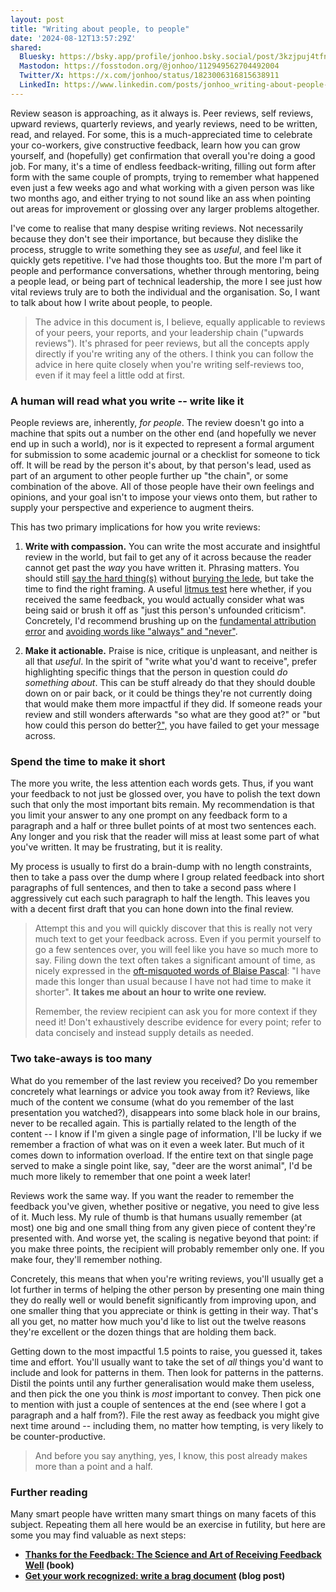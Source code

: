 ```yaml
---
layout: post
title: "Writing about people, to people"
date: '2024-08-12T13:57:29Z'
shared:
  Bluesky: https://bsky.app/profile/jonhoo.bsky.social/post/3kzjpuj4tfn2f
  Mastodon: https://fosstodon.org/@jonhoo/112949562704492004
  Twitter/X: https://x.com/jonhoo/status/1823006316815638911
  LinkedIn: https://www.linkedin.com/posts/jonhoo_writing-about-people-to-people-activity-7228772004160536576-JjI3
---
```


Review season is approaching, as it always is. Peer reviews, self
reviews, upward reviews, quarterly reviews, and yearly reviews, need to
be written, read, and relayed. For some, this is a much-appreciated time
to celebrate your co-workers, give constructive feedback, learn how you
can grow yourself, and (hopefully) get confirmation that overall you're
doing a good job. For many, it's a time of endless feedback-writing,
filling out form after form with the same couple of prompts, trying to
remember what happened even just a few weeks ago and what working with a
given person was like two months ago, and either trying to not sound
like an ass when pointing out areas for improvement or glossing over any
larger problems altogether.

I've come to realise that many despise writing reviews. Not necessarily
because they don't see their importance, but because they dislike the
process, struggle to write something they see as *useful*, and feel like
it quickly gets repetitive. I've had those thoughts too. But the more
I'm part of people and performance conversations, whether through
mentoring, being a people lead, or being part of technical leadership,
the more I see just how vital reviews truly are to both the individual
and the organisation. So, I want to talk about how I write about people,
to people.

> The advice in this document is, I believe, equally applicable to
> reviews of your peers, your reports, and your leadership chain
> ("upwards reviews"). It's phrased for peer reviews, but all the
> concepts apply directly if you're writing any of the others. I think
> you can follow the advice in here quite closely when you're writing
> self-reviews too, even if it may feel a little odd at first.

### A human will read what you write -- write like it

People reviews are, inherently, *for people*. The review doesn't go into
a machine that spits out a number on the other end (and hopefully we
never end up in such a world), nor is it expected to represent a formal
argument for submission to some academic journal or a checklist for
someone to tick off. It will be read by the person it's about, by that
person's lead, used as part of an argument to other people further up
"the chain", or some combination of the above. All of those people have
their own feelings and opinions, and your goal isn't to impose your
views onto them, but rather to supply your perspective and experience to
augment theirs.

This has two primary implications for how you write reviews:

1.  **Write with compassion.** You can write the most accurate and
    insightful review in the world, but fail to get any of it across
    because the reader cannot get past the *way* you have written it.
    Phrasing matters. You should still [say the hard thing(s)] without
    [burying the lede], but take the time to find the right framing. A
    useful [litmus test] here whether, if you received the same
    feedback, you would actually consider what was being said or brush
    it off as "just this person's unfounded criticism". Concretely, I'd
    recommend brushing up on the [fundamental attribution error] and
    [avoiding words like "always" and "never"].

2.  **Make it actionable.** Praise is nice, critique is unpleasant, and
    neither is all that *useful*. In the spirit of "write what you'd
    want to receive", prefer highlighting specific things that the
    person in question could *do something about*. This can be stuff
    already do that they should double down on or pair back, or it could
    be things they're not currently doing that would make them more
    impactful if they did. If someone reads your review and still
    wonders afterwards "so what are they good at?" or "but how could
    this person do better[?",][hacker-style] you have failed to get your
    message across.

### Spend the time to make it short

The more you write, the less attention each words gets. Thus, if you
want your feedback to not just be glossed over, you have to polish the
text down such that only the most important bits remain. My
recommendation is that you limit your answer to any one prompt on any
feedback form to a paragraph and a half or three bullet points of at
most two sentences each. Any longer and you risk that the reader will
miss at least some part of what you've written. It may be frustrating,
but it is reality.

My process is usually to first do a brain-dump with no length
constraints, then to take a pass over the dump where I group related
feedback into short paragraphs of full sentences, and then to take a
second pass where I aggressively cut each such paragraph to half the
length. This leaves you with a decent first draft that you can hone down
into the final review.

> Attempt this and you will quickly discover that this is really not
> very much text to get your feedback across. Even if you permit
> yourself to go a few sentences over, you will feel like you have so
> much more to say. Filing down the text often takes a significant
> amount of time, as nicely expressed in the [oft-misquoted words of
> Blaise Pascal]: "I have made this longer than usual because I have not
> had time to make it shorter". **It takes me about an hour to write one
> review.**
>
> Remember, the review recipient can ask you for more context if they
> need it! Don't exhaustively describe evidence for every point; refer
> to data concisely and instead supply details as needed.

### Two take-aways is too many

What do you remember of the last review you received? Do you remember
concretely what learnings or advice you took away from it? Reviews, like
much of the content we consume (what do you remember of the last
presentation you watched?), disappears into some black hole in our
brains, never to be recalled again. This is partially related to the
length of the content -- I know if I'm given a single page of
information, I'll be lucky if we remember a fraction of what was on it
even a week later. But much of it comes down to information overload. If
the entire text on that single page served to make a single point like,
say, "deer are the worst animal", I'd be much more likely to remember
that one point a week later!

Reviews work the same way. If you want the reader to remember the
feedback you've given, whether positive or negative, you need to give
less of it. Much less. My rule of thumb is that humans usually remember
(at most) one big and one small thing from any given piece of content
they're presented with. And worse yet, the scaling is negative beyond
that point: if you make three points, the recipient will probably
remember only one. If you make four, they'll remember nothing.

Concretely, this means that when you're writing reviews, you'll usually
get a lot further in terms of helping the other person by presenting one
main thing they do really well or would benefit significantly from
improving upon, and one smaller thing that you appreciate or think is
getting in their way. That's all you get, no matter how much you'd like
to list out the twelve reasons they're excellent or the dozen things
that are holding them back.

Getting down to the most impactful 1.5 points to raise, you guessed it,
takes time and effort. You'll usually want to take the set of *all*
things you'd want to include and look for patterns in them. Then look
for patterns in the patterns. Distil the points until any further
generalisation would make them useless, and then pick the one you think
is *most* important to convey. Then pick one to mention with just a
couple of sentences at the end (see where I got a paragraph and a half
from?). File the rest away as feedback you might give next time around
-- including them, no matter how tempting, is very likely to be
counter-productive.

> And before you say anything, yes, I know, this post already makes more
> than a point and a half.

### Further reading

Many smart people have written many smart things on many facets of this
subject. Repeating them all here would be an exercise in futility, but
here are some you may find valuable as next steps:

- **[Thanks for the Feedback: The Science and Art of Receiving Feedback Well](https://www.goodreads.com/book/show/18114120-thanks-for-the-feedback) (book)**
- **[Get your work recognized: write a brag document](https://jvns.ca/blog/brag-documents/) (blog post)**

[say the hard thing(s)]: https://randsinrepose.com/archives/say-the-hard-thing/
[burying the lede]: https://www.merriam-webster.com/wordplay/bury-the-lede-versus-lead
[litmus test]: https://en.wikipedia.org/wiki/Litmus_test_(politics)
[fundamental attribution error]: https://en.wikipedia.org/wiki/Fundamental_attribution_error
[avoiding words like "always" and "never"]: https://www.psychologytoday.com/us/blog/evolution-the-self/202011/don-t-debate-your-partner-s-always-and-never-statements
[hacker-style]: http://www.catb.org/~esr/jargon/html/writing-style.html
[oft-misquoted words of Blaise Pascal]: https://quoteinvestigator.com/2012/04/28/shorter-letter/
[Thanks for the Feedback: The Science and Art of Receiving Feedback Well]: https://www.goodreads.com/book/show/18114120-thanks-for-the-feedback
[Get your work recognized: write a brag document]: https://jvns.ca/blog/brag-documents/
